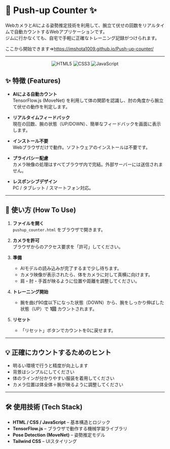 # 💪 Push-up Counter ✨

WebカメラとAIによる姿勢推定技術を利用して、腕立て伏せの回数をリアルタイムで自動カウントするWebアプリケーションです。  
ジムに行かなくても、自宅で手軽に正確なトレーニング記録がつけられます。

ここから開始できます⇒https://imshota1009.github.io/Push-up-counter/

---

<p align="center"> <img src="https://img.shields.io/badge/HTML5-8B4513?style=for-the-badge&logo=html5&logoColor=white" alt="HTML5"> <img src="https://img.shields.io/badge/CSS3-6A0DAD?style=for-the-badge&logo=css3&logoColor=white" alt="CSS3"> <img src="https://img.shields.io/badge/JavaScript-F7DF1E?style=for-the-badge&logo=javascript&logoColor=black" alt="JavaScript"> </p>

## ✨ 特徴 (Features)

- **AIによる自動カウント**  
  TensorFlow.js (MoveNet) を利用して体の関節を認識し、肘の角度から腕立て伏せの動作を判定します。

- **リアルタイムフィードバック**  
  現在の回数、腕の状態（UP/DOWN）、簡単なフィードバックを画面に表示します。

- **インストール不要**  
  Webブラウザだけで動作。ソフトウェアのインストールは不要です。

- **プライバシー配慮**  
  カメラ映像の処理はすべてブラウザ内で完結。外部サーバーには送信されません。

- **レスポンシブデザイン**  
  PC / タブレット / スマートフォン対応。

---

## 🚀 使い方 (How To Use)

1. **ファイルを開く**  
   `pushup_counter.html` をブラウザで開きます。

2. **カメラを許可**  
   ブラウザからのアクセス要求を「許可」してください。

3. **準備**  
   - AIモデルの読み込みが完了するまで少し待ちます。  
   - カメラ映像が表示されたら、体をカメラに対して真横に向けます。  
   - 肩・肘・手首が映るように位置や距離を調整してください。

4. **トレーニング開始**  
   - 腕を曲げ90度以下になった状態（DOWN）から、腕をしっかり伸ばした状態（UP）で **1回** カウントされます。

5. **リセット**  
   - 「リセット」ボタンでカウントを0に戻せます。

---

## 💡 正確にカウントするためのヒント

- 明るい環境で行うと精度が向上します  
- 背景はシンプルにしてください  
- 体のラインが分かりやすい服装を着用してください  
- カメラ位置は体全体＋腕が映るように調整してください

---

## 🛠️ 使用技術 (Tech Stack)

- **HTML / CSS / JavaScript** – 基本構造とロジック  
- **TensorFlow.js** – ブラウザで動作する機械学習ライブラリ  
- **Pose Detection (MoveNet)** – 姿勢推定モデル  
- **Tailwind CSS** – UIスタイリング
